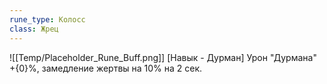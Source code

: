 ```yaml
---
rune_type: Колосс
class: Жрец
---
```

![[Temp/Placeholder_Rune_Buff.png]]
[Навык - Дурман] Урон "Дурмана" +{0}%, замедление жертвы на 10% на 2 сек.
